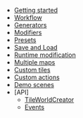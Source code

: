 <!-- TODO: Complete with your own sidebar structure and enable sidebar in index.html - or delete this file. -->
- [Getting started](GettingStarted.md)
- [Workflow](Workflow.md)
- [Generators](Generators.md)
- [Modifiers](Modifiers.md)
- [Presets](Presets.md)
- [Save and Load](SaveAndLoad.md)
- [Runtime modification](Runtime.md)
- [Multiple maps](MultipleMaps.md)
- [Custom tiles](CustomTiles.md)
- [Custom actions](CustomAction.md)
- [Demo scenes](DemoScenes.md)
- [API]
    - [TileWorldCreator](TileWorldCreatorAPI.md)
    - [Events](EventsAPI.md)
